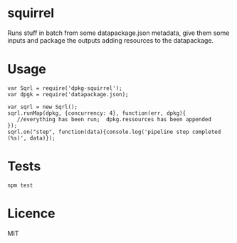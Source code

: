 squirrel
========

Runs stuff in batch from some datapackage.json metadata, give them some inputs and package the outputs adding resources to the datapackage.

Usage
=====

    var Sqrl = require('dpkg-squirrel');
    var dpgk = require('datapackage.json);

    var sqrl = new Sqrl();
    sqrl.runMap(dpkg, {concurrency: 4}, function(err, dpkg){
       //everything has been run;  dpkg.ressources has been appended
    });
    sqrl.on("step", function(data){console.log('pipeline step completed (%s)', data)});

Tests
=====

    npm test


Licence
=======

MIT
